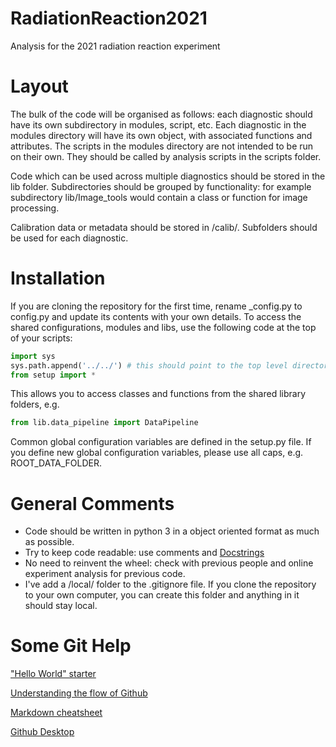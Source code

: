 # RadiationReaction2021
Analysis for the 2021 radiation reaction experiment 

# Layout
The bulk of the code will be organised as follows: each diagnostic should have its own subdirectory in modules, script, etc. Each diagnostic in the modules directory will have its own object, with associated functions and attributes. The scripts in the modules directory are not intended to be run on their own. They should be called by analysis scripts in the scripts folder. 

Code which can be used across multiple diagnostics should be stored in the lib folder. Subdirectories should be grouped by functionality: for example subdirectory lib/Image_tools would contain a class or function for image processing.

Calibration data or metadata should be stored in /calib/. Subfolders should be used for each diagnostic.

# Installation

If you are cloning the repository for the first time, rename _config.py to config.py and update its contents with your own details.
To access the shared configurations, modules and libs, use the following code at the top of your scripts:
```python
import sys
sys.path.append('../../') # this should point to the top level directory
from setup import *
```
This allows you to access classes and functions from the shared library folders, e.g.
```python
from lib.data_pipeline import DataPipeline
```
Common global configuration variables are defined in the setup.py file. If you define new global configuration variables, please use all caps, e.g. ROOT_DATA_FOLDER.

# General Comments
- Code should be written in python 3 in a object oriented format as much as possible.
- Try to keep code readable: use comments and [Docstrings](https://www.python.org/dev/peps/pep-0257/)
- No need to reinvent the wheel: check with previous people and online experiment analysis for previous code.
- I've add a /local/ folder to the .gitignore file. If you clone the repository to your own computer, you can create this folder and anything in it should stay local.

# Some Git Help
["Hello World" starter](https://guides.github.com/activities/hello-world/)

[Understanding the flow of Github](https://guides.github.com/introduction/flow/)

[Markdown cheatsheet](https://github.com/adam-p/markdown-here/wiki/Markdown-Cheatsheet)

[Github Desktop](https://desktop.github.com/)

